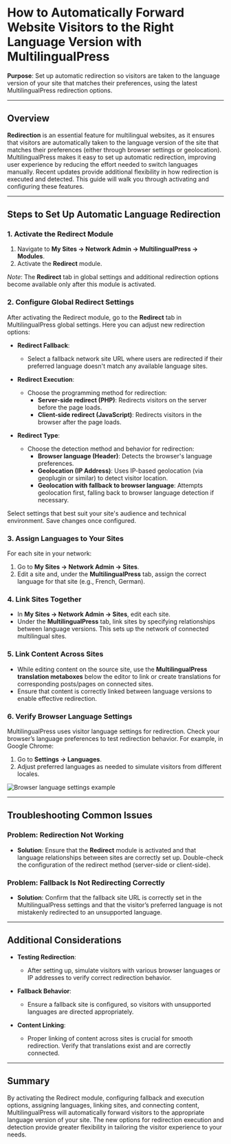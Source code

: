 # How to Automatically Forward Website Visitors to the Right Language Version with MultilingualPress

**Purpose**: Set up automatic redirection so visitors are taken to the language version of your site that matches their preferences, using the latest MultilingualPress redirection options.

---

## Overview

**Redirection** is an essential feature for multilingual websites, as it ensures that visitors are automatically taken to the language version of the site that matches their preferences (either through browser settings or geolocation). MultilingualPress makes it easy to set up automatic redirection, improving user experience by reducing the effort needed to switch languages manually. Recent updates provide additional flexibility in how redirection is executed and detected. This guide will walk you through activating and configuring these features.

---

## Steps to Set Up Automatic Language Redirection

### 1. Activate the Redirect Module

1. Navigate to **My Sites → Network Admin → MultilingualPress → Modules**.
2. Activate the **Redirect** module.

_Note_: The **Redirect** tab in global settings and additional redirection options become available only after this module is activated.

### 2. Configure Global Redirect Settings

After activating the Redirect module, go to the **Redirect** tab in MultilingualPress global settings. Here you can adjust new redirection options:

- **Redirect Fallback**:
    - Select a fallback network site URL where users are redirected if their preferred language doesn't match any available language sites.
    
- **Redirect Execution**:
    - Choose the programming method for redirection:
        - **Server-side redirect (PHP)**: Redirects visitors on the server before the page loads.
        - **Client-side redirect (JavaScript)**: Redirects visitors in the browser after the page loads.
        
- **Redirect Type**:
    - Choose the detection method and behavior for redirection:
        - **Browser language (Header)**: Detects the browser's language preferences.
        - **Geolocation (IP Address)**: Uses IP-based geolocation (via geoplugin or similar) to detect visitor location.
        - **Geolocation with fallback to browser language**: Attempts geolocation first, falling back to browser language detection if necessary.

Select settings that best suit your site's audience and technical environment. Save changes once configured.

### 3. Assign Languages to Your Sites

For each site in your network:

1. Go to **My Sites → Network Admin → Sites**.
2. Edit a site and, under the **MultilingualPress** tab, assign the correct language for that site (e.g., French, German).

### 4. Link Sites Together

- In **My Sites → Network Admin → Sites**, edit each site.
- Under the **MultilingualPress** tab, link sites by specifying relationships between language versions. This sets up the network of connected multilingual sites.

### 5. Link Content Across Sites

- While editing content on the source site, use the **MultilingualPress translation metaboxes** below the editor to link or create translations for corresponding posts/pages on connected sites.
- Ensure that content is correctly linked between language versions to enable effective redirection.

### 6. Verify Browser Language Settings

MultilingualPress uses visitor language settings for redirection. Check your browser’s language preferences to test redirection behavior. For example, in Google Chrome:

1. Go to **Settings → Languages**.
2. Adjust preferred languages as needed to simulate visitors from different locales.

![Browser language settings example](https://multilingualpress.org/wp-content/uploads/sites/12/2018/07/browser-language-settings.png)

---

## **Troubleshooting Common Issues** 

### **Problem: Redirection Not Working**
- **Solution**: Ensure that the **Redirect** module is activated and that language relationships between sites are correctly set up. Double-check the configuration of the redirect method (server-side or client-side).

### **Problem: Fallback Is Not Redirecting Correctly**
- **Solution**: Confirm that the fallback site URL is correctly set in the MultilingualPress settings and that the visitor’s preferred language is not mistakenly redirected to an unsupported language.

---

## Additional Considerations

- **Testing Redirection**: 
    - After setting up, simulate visitors with various browser languages or IP addresses to verify correct redirection behavior.

- **Fallback Behavior**: 
    - Ensure a fallback site is configured, so visitors with unsupported languages are directed appropriately.

- **Content Linking**: 
    - Proper linking of content across sites is crucial for smooth redirection. Verify that translations exist and are correctly connected.

---

## Summary

By activating the Redirect module, configuring fallback and execution options, assigning languages, linking sites, and connecting content, MultilingualPress will automatically forward visitors to the appropriate language version of your site. The new options for redirection execution and detection provide greater flexibility in tailoring the visitor experience to your needs.